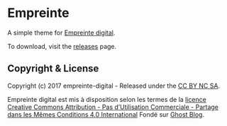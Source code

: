 # Empreinte

A simple theme for [Empreinte digital](http://empreinte-digital.fr/).

To download, visit the [releases](https://github.com/zebrilee/empreinte) page.

## Copyright & License
Copyright (c) 2017 empreinte-digital - Released under the [CC BY NC SA](http://creativecommons.org/licenses/by-nc-sa/4.0).

Empreinte digital est mis à disposition selon les termes de la [licence Creative Commons Attribution - Pas d’Utilisation Commerciale - Partage dans les Mêmes Conditions 4.0 International](http://creativecommons.org/licenses/by-nc-sa/4.0)
Fondé sur [Ghost Blog](https://ghost.org/fr).

